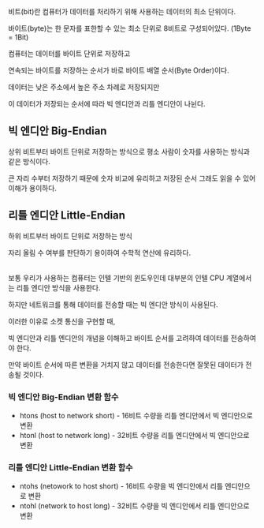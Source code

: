 비트(bit)란 컴퓨터가 데이터를 처리하기 위해 사용하는 데이터의 최소 단위이다.

바이트(byte)는 한 문자를 표한할 수 있는 최소 단위로 8비트로 구성되어있다. (1Byte = 1Bit)

컴퓨터는 데이터를 바이트 단위로 저장하고

연속되는 바이트를 저장하는 순서가 바로 바이트 배열 순서(Byte Order)이다.

데이터는 낮은 주소에서 높은 주소 차례로 저장되지만

이 데이터가 저장되는 순서에 따라 빅 엔디안과 리틀 엔디안이 나뉜다.



## 빅 엔디안 Big-Endian

상위 비트부터 바이트 단위로 저장하는 방식으로 평소 사람이 숫자를 사용하는 방식과 같은 방식이다.

큰 자리 수부터 저장하기 때문에 숫자 비교에 유리하고 저장된 순서 그래도 읽을 수 있어 이해가 용이하다.

## 리틀 엔디안 Little-Endian
하위 비트부터 바이트 단위로 저장하는 방식

자리 올림 수 여부를 판단하기 용이하여 수학적 연산에 유리하다.
 
<br>
보통 우리가 사용하는 컴퓨터는 인텔 기반의 윈도우인데 대부분의 인텔 CPU 계열에서는 리틀 엔디안 방식을 사용한다.

하지만 네트워크를 통해 데이터를 전송할 때는 빅 엔디안 방식이 사용된다.

 

이러한 이유로 소켓 통신을 구현할 때,

빅 엔디안과 리틀 엔디안의 개념을 이해하고 바이트 순서를 고려하여 데이터를 전송하여야 한다.

만약 바이트 순서에 따른 변환을 거치지 않고 데이터를 전송한다면 잘못된 데이터가 전송될 것이다.

 

### 빅 엔디안 Big-Endian 변환 함수
- htons (host to network short) - 16비트 수량을 리틀 엔디안에서 빅 엔디안으로 변환
- htonl (host to network long) - 32비트 수량을 리틀 엔디안에서 빅 엔디안으로 변환
### 리틀 엔디안 Little-Endian 변환 함수
- ntohs (netowork to host short) - 16비트 수량을 빅 엔디안에서 리틀 엔디안으로 변환
- ntohl (network to host long) - 32비트 수량을 빅 엔디안에서 리틀 엔디안으로 변환